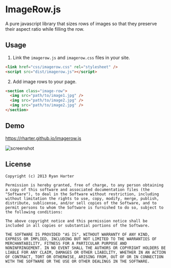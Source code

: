 # ImageRow.js

A pure javascript library that sizes rows of images so that they preserve their aspect ratio while filling the row.

## Usage

1. Link the `imagerow.js` and `imagerow.css` files in your site.

```html
<link href="css/imagerow.css" rel="stylesheet" />
<script src="dist/imagerow.js"></script>
```

2. Add image rows to your page.

```html
<section class="image-row">
  <img src="path/to/image1.jpg" />
  <img src="path/to/image2.jpg" />
  <img src="path/to/image2.jpg" />
</section>
```

## Demo

<https://rharter.github.io/imagerow.js>

![screenshot](http://i.imgur.com/CUeC1sM.png)

## License

```
Copyright (c) 2013 Ryan Harter

Permission is hereby granted, free of charge, to any person obtaining
a copy of this software and associated documentation files (the
"Software"), to deal in the Software without restriction, including
without limitation the rights to use, copy, modify, merge, publish,
distribute, sublicense, and/or sell copies of the Software, and to
permit persons to whom the Software is furnished to do so, subject to
the following conditions:

The above copyright notice and this permission notice shall be
included in all copies or substantial portions of the Software.

THE SOFTWARE IS PROVIDED "AS IS", WITHOUT WARRANTY OF ANY KIND,
EXPRESS OR IMPLIED, INCLUDING BUT NOT LIMITED TO THE WARRANTIES OF
MERCHANTABILITY, FITNESS FOR A PARTICULAR PURPOSE AND
NONINFRINGEMENT. IN NO EVENT SHALL THE AUTHORS OR COPYRIGHT HOLDERS BE
LIABLE FOR ANY CLAIM, DAMAGES OR OTHER LIABILITY, WHETHER IN AN ACTION
OF CONTRACT, TORT OR OTHERWISE, ARISING FROM, OUT OF OR IN CONNECTION
WITH THE SOFTWARE OR THE USE OR OTHER DEALINGS IN THE SOFTWARE.
```